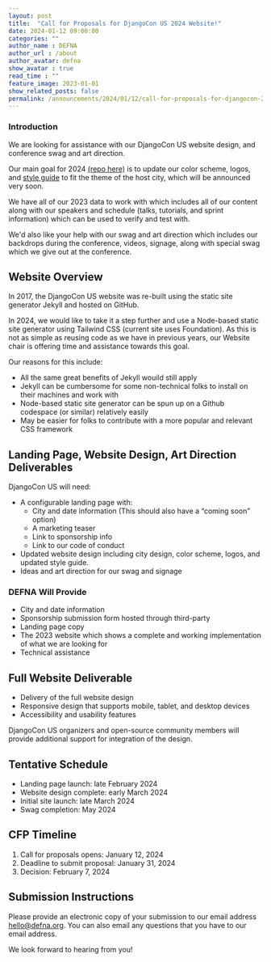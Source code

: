 ```yaml
---
layout: post
title:  "Call for Proposals for DjangoCon US 2024 Website!"
date: 2024-01-12 09:00:00
categories: ""
author_name : DEFNA
author_url : /about
author_avatar: defna
show_avatar : true
read_time : ""
feature_image: 2023-01-01
show_related_posts: false
permalink: /announcements/2024/01/12/call-for-proposals-for-djangocon-2024-website/
---
```


### Introduction

We are looking for assistance with our DjangoCon US website design, and conference swag and art direction.

Our main goal for 2024 [(repo here)](https://github.com/djangocon/2024.djangocon.us) is to update our color scheme, logos, and [style guide](https://2023.djangocon.us/styleguide/) to fit the theme of the host city, which will be announced very soon.

We have all of our 2023 data to work with which includes all of our content along with our speakers and schedule (talks, tutorials, and sprint information) which can be used to verify and test with.

We'd also like your help with our swag and art direction which includes our backdrops during the conference, videos, signage, along with special swag which we give out at the conference.

## Website Overview

In 2017, the DjangoCon US website was re-built using the static site generator Jekyll and hosted on GitHub. 

In 2024, we would like to take it a step further and use a Node-based static site generator using Tailwind CSS (current site uses Foundation). As this is not as simple as reusing code as we have in previous years, our Website chair is offering time and assistance towards this goal. 

Our reasons for this include:

* All the same great benefits of Jekyll wouild still apply
* Jekyll can be cumbersome for some non-technical folks to install on their machines and work with
* Node-based static site generator can be spun up on a Github codespace (or similar) relatively easily
* May be easier for folks to contribute with a more popular and relevant CSS framework


## Landing Page, Website Design, Art Direction Deliverables

DjangoCon US will need:

* A configurable landing page with:
	* City and date information (This should also have a “coming soon” option)
	* A marketing teaser
	* Link to sponsorship info
	* Link to our code of conduct
* Updated website design including city design, color scheme, logos, and updated style guide.
* Ideas and art direction for our swag and signage

### DEFNA Will Provide

* City and date information
* Sponsorship submission form hosted through third-party
* Landing page copy
* The 2023 website which shows a complete and working implementation of what we are looking for
* Technical assistance

## Full Website Deliverable

* Delivery of the full website design
* Responsive design that supports mobile, tablet, and desktop devices
* Accessibility and usability features

DjangoCon US organizers and open-source community members will provide additional support for integration of the design.

## Tentative Schedule

* Landing page launch: late February 2024
* Website design complete: early March 2024
* Initial site launch: late March 2024
* Swag completion: May 2024

## CFP Timeline

1. Call for proposals opens: January 12, 2024
2. Deadline to submit proposal: January 31, 2024
3. Decision: February 7, 2024

## Submission Instructions

Please provide an electronic copy of your submission to our email address [hello@defna.org](mailto:hello@defna.org). You can also email any questions that you have to our email address.

We look forward to hearing from you!
